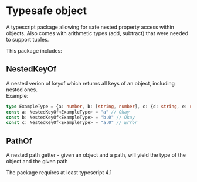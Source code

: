# Typesafe object
A typescript package allowing for safe nested property access within objects. Also comes with arithmetic types (add, subtract) that were needed to support tuples.

This package includes:

## NestedKeyOf
A nested verion of keyof which returns all keys of an object, including nested ones.  
Example:
```ts
type ExampleType = {a: number, b: [string, number], c: {d: string, e: number}};
const a: NestedKeyOf<ExampleType> = "a" // Okay
const b: NestedKeyOf<ExampleType> = "b.0" // Okay
const c: NestedKeyOf<ExampleType> = "a.0" // Error
```

## PathOf
A nested path getter - given an object and a path, will yield the type of the object and the given path

The package requires at least typescript 4.1